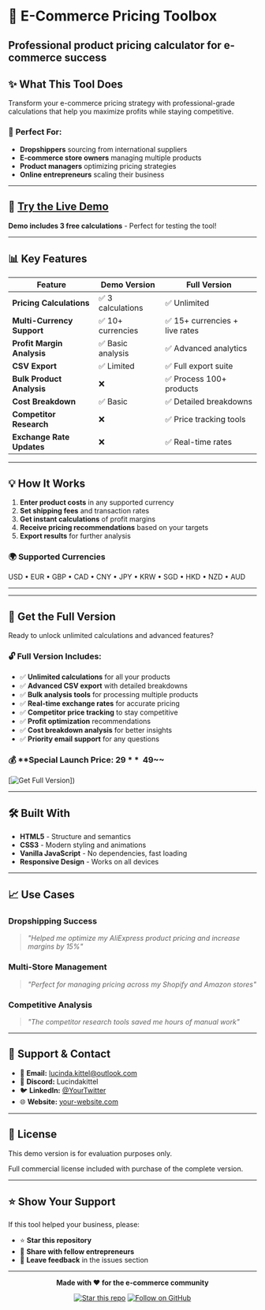 # 🧰 E-Commerce Pricing Toolbox

**Professional product pricing calculator for e-commerce success**
---

## ✨ **What This Tool Does**

Transform your e-commerce pricing strategy with professional-grade calculations that help you maximize profits while staying competitive.

### 🎯 **Perfect For:**
- **Dropshippers** sourcing from international suppliers
- **E-commerce store owners** managing multiple products  
- **Product managers** optimizing pricing strategies
- **Online entrepreneurs** scaling their business

---

## 🚀 **[Try the Live Demo](https://LucindaKittel.github.io/ecommerce-pricing-toolbox--demo)**

**Demo includes 3 free calculations** - Perfect for testing the tool!

---

## 📊 **Key Features**

| Feature | Demo Version | Full Version |
|---------|--------------|--------------|
| **Pricing Calculations** | ✅ 3 calculations | ✅ Unlimited |
| **Multi-Currency Support** | ✅ 10+ currencies | ✅ 15+ currencies + live rates |
| **Profit Margin Analysis** | ✅ Basic analysis | ✅ Advanced analytics |
| **CSV Export** | ✅ Limited | ✅ Full export suite |
| **Bulk Product Analysis** | ❌ | ✅ Process 100+ products |
| **Cost Breakdown** | ✅ Basic | ✅ Detailed breakdowns |
| **Competitor Research** | ❌ | ✅ Price tracking tools |
| **Exchange Rate Updates** | ❌ | ✅ Real-time rates |

---

## 💡 **How It Works**

1. **Enter product costs** in any supported currency
2. **Set shipping fees** and transaction rates  
3. **Get instant calculations** of profit margins
4. **Receive pricing recommendations** based on your targets
5. **Export results** for further analysis

### 🌍 **Supported Currencies**
USD • EUR • GBP • CAD • CNY • JPY • KRW • SGD • HKD • NZD • AUD

---

---

## 🎁 **Get the Full Version**

Ready to unlock unlimited calculations and advanced features?

### 🔓 **Full Version Includes:**
- ✅ **Unlimited calculations** for all your products
- ✅ **Advanced CSV export** with detailed breakdowns  
- ✅ **Bulk analysis tools** for processing multiple products
- ✅ **Real-time exchange rates** for accurate pricing
- ✅ **Competitor price tracking** to stay competitive
- ✅ **Profit optimization** recommendations
- ✅ **Cost breakdown analysis** for better insights
- ✅ **Priority email support** for any questions

### 💰 **Special Launch Price: $29** ~~$49~~

[![Get Full Version](https://ecommtoolbox.gumroad.com/l/mltdt)])

---

## 🛠️ **Built With**

- **HTML5** - Structure and semantics
- **CSS3** - Modern styling and animations
- **Vanilla JavaScript** - No dependencies, fast loading
- **Responsive Design** - Works on all devices

---

## 📈 **Use Cases**

### **Dropshipping Success**
> *"Helped me optimize my AliExpress product pricing and increase margins by 15%"*

### **Multi-Store Management**  
> *"Perfect for managing pricing across my Shopify and Amazon stores"*

### **Competitive Analysis**
> *"The competitor research tools saved me hours of manual work"*

---

## 🤝 **Support & Contact**

- 📧 **Email:** lucinda.kittel@outlook.com
- 💬 **Discord:** Lucindakittel 
- 🐦 **LinkedIn:** [@YourTwitter](https://www.linkedin.com/in/lucindakittel/)
- 🌐 **Website:** [your-website.com](https://ecommtoolbox.gumroad.com/l/mltdt)

---

## 📄 **License**

This demo version is for evaluation purposes only. 

Full commercial license included with purchase of the complete version.

---

## ⭐ **Show Your Support**

If this tool helped your business, please:
- ⭐ **Star this repository**
- 🔄 **Share with fellow entrepreneurs**  
- 💬 **Leave feedback** in the issues section

---

<div align="center">

**Made with ❤️ for the e-commerce community**

[![Star this repo](https://img.shields.io/github/stars/yourusername/ecommerce-pricing-demo?style=social)](https://github.com/yourusername/ecommerce-pricing-demo/stargazers)
[![Follow on GitHub](https://img.shields.io/github/followers/yourusername?style=social)](https://github.com/yourusername)

</div>
